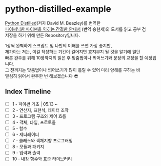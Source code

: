 # python-distilled-example
[Python Distilled](https://product.kyobobook.co.kr/detail/S000002277026)(저자 David M. Beazley)를 번역한 <br> 
[파이써닉한 파이썬을 익히는 간결한 안내서](https://product.kyobobook.co.kr/detail/S000061584147) (번역 송현제)의 도서를 읽고 공부 겸 <br>
저장을 하기 위해 만든 Repository입니다.

1장씩 완벽하게 스크립트 및 나만의 이해를 쓰면 가장 좋지만, <br>
제가아는 저는, 이걸 작성하는 기간이 길어지면 흐지부지 될 것을 알기에 일단 <br>
빠른 완주를 위해 10장까지의 읽은 후 맞춤법이나 띄어쓰기와 문장의 교정을 할 예정입니다. <br>
그 전까지는 맞춤법이나 띄어쓰기가 많이 틀릴 수 있어 미리 양해를 구하는 바 <br>
열심히 읽어서 완주한 번 해보겠습니다 😎

## Index Timeline 
- [ ] 1 - 파이썬 기초 | 05.13 ~
- [ ] 2 - 연산자, 표현식, 데이터 조작
- [ ] 3 - 프로그램 구조와 제어 흐름
- [ ] 4 - 객체, 타입, 프로토콜
- [ ] 5 - 함수
- [ ] 6 - 제너레이터
- [ ] 7 - 클래스와 객체지향 프로그래밍
- [ ] 8 - 모듈과 패키지
- [ ] 9 - 입력과 출력
- [ ] 10 - 내장 함수와 표준 라이브러리